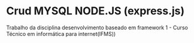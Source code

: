 # Crud MYSQL NODE.JS (express.js)
Trabalho da disciplina desenvolvimento baseado em framework 1 - Curso Técnico em informática para internet(IFMS))

